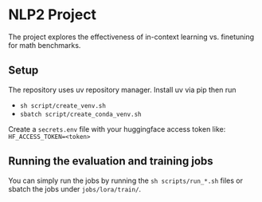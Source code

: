 # NLP2 Project
The project explores the effectiveness of in-context learning vs. finetuning for math benchmarks.

## Setup
The repository uses uv repository manager. Install uv via pip then run
- `sh script/create_venv.sh`
- `sbatch script/create_conda_venv.sh`

Create a `secrets.env` file with your huggingface access token like:
`HF_ACCESS_TOKEN=<token>`

## Running the evaluation and training jobs
You can simply run the jobs by running the `sh scripts/run_*.sh` files or sbatch the jobs under `jobs/lora/train/`.